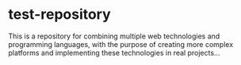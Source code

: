 # test-repository
This is a repository for combining multiple web technologies and programming languages, with the purpose of creating more complex platforms and implementing these technologies in real projects...
